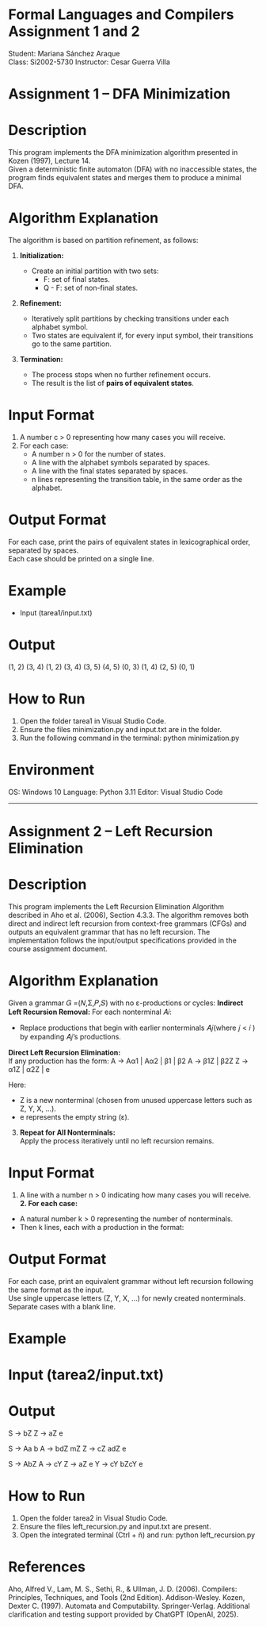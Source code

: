 # Formal Languages and Compilers Assignment 1 and 2  
Student: Mariana Sánchez Araque  
Class: Si2002-5730 
Instructor: Cesar Guerra Villa

# Assignment 1 – DFA Minimization  
# Description
This program implements the DFA minimization algorithm presented in Kozen (1997), Lecture 14.  
Given a deterministic finite automaton (DFA) with no inaccessible states, the program finds equivalent states and merges them to produce a minimal DFA.

# Algorithm Explanation
The algorithm is based on partition refinement, as follows:

1. **Initialization:**  
   - Create an initial partition with two sets:  
     - F: set of final states.  
     - Q - F: set of non-final states.  

2. **Refinement:**  
   - Iteratively split partitions by checking transitions under each alphabet symbol.  
   - Two states are equivalent if, for every input symbol, their transitions go to the same partition.

3. **Termination:**  
   - The process stops when no further refinement occurs.  
   - The result is the list of **pairs of equivalent states**.

# Input Format
1. A number c > 0 representing how many cases you will receive.  
2. For each case:
   - A number n > 0 for the number of states.  
   - A line with the alphabet symbols separated by spaces.  
   - A line with the final states separated by spaces.  
   - n lines representing the transition table, in the same order as the alphabet.

# Output Format
For each case, print the pairs of equivalent states in lexicographical order, separated by spaces.  
Each case should be printed on a single line.

# Example
- Input (tarea1/input.txt)

# Output
(1, 2) (3, 4)
(1, 2) (3, 4) (3, 5) (4, 5)
(0, 3) (1, 4) (2, 5)
(0, 1)

# How to Run
1. Open the folder tarea1 in Visual Studio Code.  
2. Ensure the files minimization.py and input.txt are in the folder.  
3. Run the following command in the terminal:
   python minimization.py

# Environment
OS: Windows 10
Language: Python 3.11
Editor: Visual Studio Code

---------

# Assignment 2 – Left Recursion Elimination
# Description
This program implements the Left Recursion Elimination Algorithm described in Aho et al. (2006), Section 4.3.3.
The algorithm removes both direct and indirect left recursion from context-free grammars (CFGs) and outputs an equivalent grammar that has no left recursion. The implementation follows the input/output specifications provided in the course assignment document.

# Algorithm Explanation
Given a grammar 𝐺 =(𝑁,Σ,𝑃,𝑆) with no ε-productions or cycles:
**Indirect Left Recursion Removal:**
For each nonterminal 𝐴𝑖:
- Replace productions that begin with earlier nonterminals 𝐴𝑗(where 𝑗 < 𝑖 ) by expanding 𝐴𝑗’s productions.

**Direct Left Recursion Elimination:**  
   If any production has the form:
A → Aα1 | Aα2 | β1 | β2
A → β1Z | β2Z
Z → α1Z | α2Z | e

Here:
- Z is a new nonterminal (chosen from unused uppercase letters such as Z, Y, X, …).  
- e represents the empty string (ε).

3. **Repeat for All Nonterminals:**  
Apply the process iteratively until no left recursion remains.

# Input Format  
1. A line with a number n > 0 indicating how many cases you will receive.  
**2. For each case:**
- A natural number k > 0 representing the number of nonterminals.  
- Then k lines, each with a production in the format:
 
# Output Format  
For each case, print an equivalent grammar without left recursion following the same format as the input.  
Use single uppercase letters (Z, Y, X, …) for newly created nonterminals.  
Separate cases with a blank line.

# Example  
# Input (tarea2/input.txt)

# Output
S -> bZ
Z -> aZ e

S -> Aa b
A -> bdZ mZ
Z -> cZ adZ e

S -> AbZ
A -> cY
Z -> aZ e
Y -> cY bZcY e

# How to Run  
1. Open the folder tarea2 in Visual Studio Code.  
2. Ensure the files left_recursion.py and input.txt are present.  
3. Open the integrated terminal (Ctrl + ñ) and run:
   python left_recursion.py

# References
Aho, Alfred V., Lam, M. S., Sethi, R., & Ullman, J. D. (2006).
Compilers: Principles, Techniques, and Tools (2nd Edition). Addison-Wesley.
Kozen, Dexter C. (1997). Automata and Computability. Springer-Verlag.
Additional clarification and testing support provided by ChatGPT (OpenAI, 2025).


